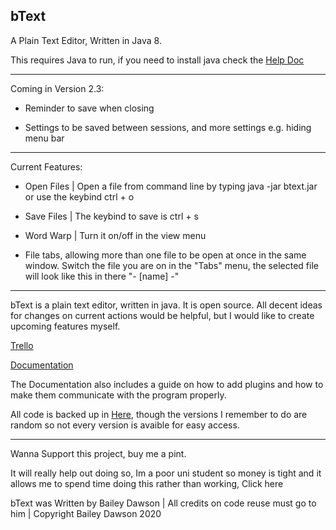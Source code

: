 bText
--

A Plain Text Editor, Written in Java 8.

This requires Java to run, if you need to install java check the [Help Doc](https://github.com/dawson270500/bText/blob/master/HelpDoc.md)

----
Coming in Version 2.3:

 - Reminder to save when closing

 - Settings to be saved between sessions, and more settings e.g. hiding menu bar 

----
Current Features:

 - Open Files | Open a file from command line by typing java -jar btext.jar <file> or use the keybind ctrl + o

 - Save Files | The keybind to save is ctrl + s

 - Word Warp | Turn it on/off in the view menu

 - File tabs, allowing more than one file to be open at once in the same window. Switch the file you are on in the "Tabs" menu, the selected file will look like this in there "- [name] -"

----
bText is a plain text editor, written in java. It is open source. All decent ideas for changes on current actions would be helpful, but I would like to create upcoming features myself.

[Trello](https://trello.com/b/H8AhT1rf/btext)

[Documentation](https://docs.google.com/document/d/162UEOJqRGCtcUkI2ht20qPygRu3Jv76S7ke7Tei2row/edit)

The Documentation also includes a guide on how to add plugins and how to make them communicate with the program properly.

All code is backed up in [Here](https://drive.google.com/drive/folders/1gEEEIAn28KfuhBUhths3pWlaGrrqKl24?usp=sharing), though the versions I remember to do are random so not every version is avaible for easy access.

----
Wanna Support this project, buy me a pint.

It will really help out doing so, Im a poor uni student so money is tight and it allows me to spend time doing this rather than working, Click here

bText was Written by Bailey Dawson | All credits on code reuse must go to him | Copyright Bailey Dawson 2020
